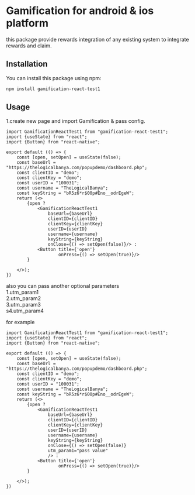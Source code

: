 # Gamification for android & ios platform

this package provide rewards integration of any existing system to integrate rewards and claim.

## Installation

You can install this package using npm:

```bash
npm install gamification-react-test1
```

## Usage

1.create new page and import Gamification & pass config.

```react-native
import GamificationReactTest1 from "gamification-react-test1";
import {useState} from "react";
import {Button} from "react-native";

export default (() => {
    const [open, setOpen] = useState(false);
    const baseUrl = "https://thelogicalbanya.com/popupdemo/dashboard.php";
    const clientID = "demo";
    const clientKey = "demo";
    const userID = "100031";
    const username = "TheLogicalBanya";
    const keyString = "bR5z6*r$00p#Eno__odrEgeW";
    return (<>
        {open ?
            <GamificationReactTest1
                baseUrl={baseUrl}
                clientID={clientID}
                clientKey={clientKey}
                userID={userID}
                username={username}
                keyString={keyString}
                onClose={() => setOpen(false)}/> :
            <Button title={'open'}
                    onPress={() => setOpen(true)}/>
        }

    </>);
})
```
also you can pass another optional parameters <br>
    1.utm_param1 <br>
    2.utm_param2 <br>
    3.utm_param3 <br>
    s4.utm_param4 <br>

for example
```react-native
import GamificationReactTest1 from "gamification-react-test1";
import {useState} from "react";
import {Button} from "react-native";

export default (() => {
    const [open, setOpen] = useState(false);
    const baseUrl = "https://thelogicalbanya.com/popupdemo/dashboard.php";
    const clientID = "demo";
    const clientKey = "demo";
    const userID = "100031";
    const username = "TheLogicalBanya";
    const keyString = "bR5z6*r$00p#Eno__odrEgeW";
    return (<>
        {open ?
            <GamificationReactTest1
                baseUrl={baseUrl}
                clientID={clientID}
                clientKey={clientKey}
                userID={userID}
                username={username}
                keyString={keyString}
                onClose={() => setOpen(false)}
                utm_param1="pass value"
                /> :
            <Button title={'open'}
                    onPress={() => setOpen(true)}/>
        }

    </>);
})
```
